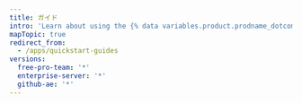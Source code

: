 ```yaml
---
title: ガイド
intro: 'Learn about using the {% data variables.product.prodname_dotcom %} API with your app, continuous integration, and how to build with apps.'
mapTopic: true
redirect_from:
  - /apps/quickstart-guides
versions:
  free-pro-team: '*'
  enterprise-server: '*'
  github-ae: '*'
---
```


